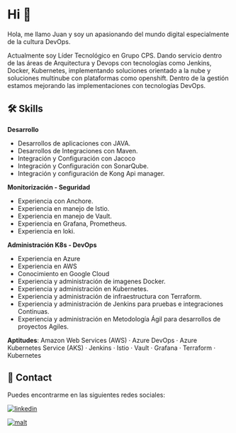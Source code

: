 
# Hi 👋


Hola, me llamo Juan y soy un apasionando del mundo digital especialmente de la cultura DevOps.

Actualmente soy Líder Tecnológico en Grupo CPS. Dando servicio dentro de las áreas de Arquitectura y Devops con tecnologías como Jenkins, Docker, Kubernetes, implementando soluciones orientado a la nube y soluciones multinube con plataformas como openshift. Dentro de la gestión estamos mejorando las implementaciones con tecnologías DevOps.

## 🛠 Skills
**Desarrollo**
* Desarrollos de aplicaciones con JAVA.
* Desarrollos de Integraciones con Maven.
* Integración y Configuración con Jacoco
* Integración y Configuración con SonarQube.
* Integración y configuración de Kong Api manager.

**Monitorización - Seguridad**
* Experiencia con Anchore.
* Experiencia en manejo de Istio.
* Experiencia en manejo de Vault.
* Experiencia en Grafana, Prometheus.
* Experiencia en loki.

**Administración K8s - DevOps**
* Experiencia en Azure
* Experiencia en AWS
* Conocimiento en Google Cloud
* Experiencia y administración de imagenes Docker.
* Experiencia y administración en Kubernetes.
* Experiencia y administración de infraestructura con Terraform.
* Experiencia y administración de Jenkins para pruebas e integraciones Continuas.
* Experiencia y administración en Metodología Ágil para desarrollos de proyectos Agiles.

**Aptitudes**: Amazon Web Services (AWS) · Azure DevOps · Azure Kubernetes Service (AKS) · Jenkins · Istio · Vault · Grafana · Terraform · Kubernetes


## 🚀 Contact
Puedes encontrarme en las siguientes redes sociales:

[![linkedin](https://img.shields.io/badge/-Linkedin-blue)](www.linkedin.com/in/juan-andres-lema)

[![malt](https://img.shields.io/badge/-Malt-orange)](https://www.malt.es/profile/juanlema)
